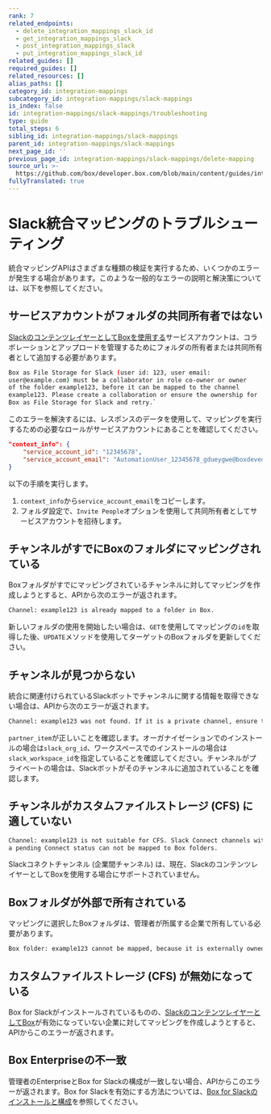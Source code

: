 ```yaml
---
rank: 7
related_endpoints:
  - delete_integration_mappings_slack_id
  - get_integration_mappings_slack
  - post_integration_mappings_slack
  - put_integration_mappings_slack_id
related_guides: []
required_guides: []
related_resources: []
alias_paths: []
category_id: integration-mappings
subcategory_id: integration-mappings/slack-mappings
is_index: false
id: integration-mappings/slack-mappings/troubleshooting
type: guide
total_steps: 6
sibling_id: integration-mappings/slack-mappings
parent_id: integration-mappings/slack-mappings
next_page_id: ''
previous_page_id: integration-mappings/slack-mappings/delete-mapping
source_url: >-
  https://github.com/box/developer.box.com/blob/main/content/guides/integration-mappings/slack-mappings/troubleshooting.md
fullyTranslated: true
---
```

# Slack統合マッピングのトラブルシューティング

統合マッピングAPIはさまざまな種類の検証を実行するため、いくつかのエラーが発生する場合があります。このような一般的なエラーの説明と解決策については、以下を参照してください。

## サービスアカウントがフォルダの共同所有者ではない

[SlackのコンテンツレイヤーとしてBoxを使用する][1]サービスアカウントは、コラボレーションとアップロードを管理するためにフォルダの所有者または共同所有者として追加する必要があります。

```sh
Box as File Storage for Slack (user id: 123, user email:
user@example.com) must be a collaborator in role co-owner or owner
of the folder example123, before it can be mapped to the channel
example123. Please create a collaboration or ensure the ownership for
Box as File Storage for Slack and retry.`

```

このエラーを解決するには、レスポンスのデータを使用して、マッピングを実行するための必要なロールがサービスアカウントにあることを確認してください。

```json
"context_info": {
    "service_account_id": "12345678",
    "service_account_email": "AutomationUser_12345678_gdueygwe@boxdevedition.com",
}

```

以下の手順を実行します。

1. `context_info`から`service_account_email`をコピーします。
2. フォルダ設定で、`Invite People`オプションを使用して共同所有者としてサービスアカウントを招待します。

## チャンネルがすでにBoxのフォルダにマッピングされている

Boxフォルダがすでにマッピングされているチャンネルに対してマッピングを作成しようとすると、APIから次のエラーが返されます。

```sh
Channel: example123 is already mapped to a folder in Box.

```

新しいフォルダの使用を開始したい場合は、`GET`を使用してマッピングの`id`を取得した後、`UPDATE`メソッドを使用してターゲットのBoxフォルダを更新してください。

## チャンネルが見つからない

統合に関連付けられているSlackボットでチャンネルに関する情報を取得できない場合は、APIから次のエラーが返されます。

<!-- markdownlint-disable line-length -->

```sh
Channel: example123 was not found. If it is a private channel, ensure that Box has been added to the channel.

```

<!-- markdownlint-enable line-length -->

`partner_item`が正しいことを確認します。オーガナイゼーションでのインストールの場合は`slack_org_id`、ワークスペースでのインストールの場合は`slack_workspace_id`を指定していることを確認してください。チャンネルがプライベートの場合は、Slackボットがそのチャンネルに追加されていることを確認します。

## チャンネルがカスタムファイルストレージ (CFS) に適していない

<!-- markdownlint-disable line-length -->

```sh
Channel: example123 is not suitable for CFS. Slack Connect channels with
a pending Connect status can not be mapped to Box folders.

```

<!-- markdownlint-enable line-length -->

Slackコネクトチャンネル (企業間チャンネル) は、現在、SlackのコンテンツレイヤーとしてBoxを使用する場合にサポートされていません。

## Boxフォルダが外部で所有されている

マッピングに選択したBoxフォルダは、管理者が所属する企業で所有している必要があります。

<!-- markdownlint-disable line-length -->

```sh
Box folder: example123 cannot be mapped, because it is externally owned. Mapped folder must belong to the enterprise: example_enterprise.

```

<!-- markdownlint-enable line-length -->

## カスタムファイルストレージ (CFS) が無効になっている

Box for Slackがインストールされているものの、[SlackのコンテンツレイヤーとしてBox][1]が有効になっていない企業に対してマッピングを作成しようとすると、APIからこのエラーが返されます。

## Box Enterpriseの不一致

管理者のEnterpriseとBox for Slackの構成が一致しない場合、APIからこのエラーが返されます。Box for Slackを有効にする方法については、[Box for Slackのインストールと構成][2]を参照してください。

[1]: https://support.box.com/hc/en-us/articles/4415585987859-Box-as-the-Content-Layer-for-Slack

[2]: https://support.box.com/hc/en-us/articles/360044195313-Installing-and-Using-the-Box-for-Slack-Integration
